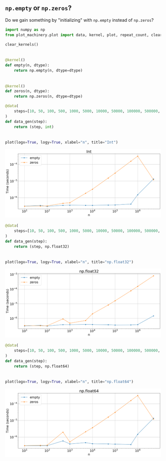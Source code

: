 ## `np.empty` or `np.zeros`?

Do we gain something by "initializing" with `np.empty` instead of `np.zeros`?


```python
import numpy as np
from plot_machinery.plot import data, kernel, plot, repeat_count, clear_kernels
```


```python
clear_kernels()


@kernel()
def empty(n, dtype):
    return np.empty(n, dtype=dtype)


@kernel()
def zeros(n, dtype):
    return np.zeros(n, dtype=dtype)
```


```python
@data(
    steps=[10, 50, 100, 500, 1000, 5000, 10000, 50000, 100000, 500000, 1000000, 5000000]
)
def data_gen(step):
    return (step, int)


plot(logx=True, logy=True, xlabel="n", title="Int")
```


    
![png](README_files/README_3_0.png)
    



```python
@data(
    steps=[10, 50, 100, 500, 1000, 5000, 10000, 50000, 100000, 500000, 1000000, 5000000]
)
def data_gen(step):
    return (step, np.float32)


plot(logx=True, logy=True, xlabel="n", title="np.float32")
```


    
![png](README_files/README_4_0.png)
    



```python
@data(
    steps=[10, 50, 100, 500, 1000, 5000, 10000, 50000, 100000, 500000, 1000000, 5000000]
)
def data_gen(step):
    return (step, np.float64)


plot(logx=True, logy=True, xlabel="n", title="np.float64")
```


    
![png](README_files/README_5_0.png)
    

